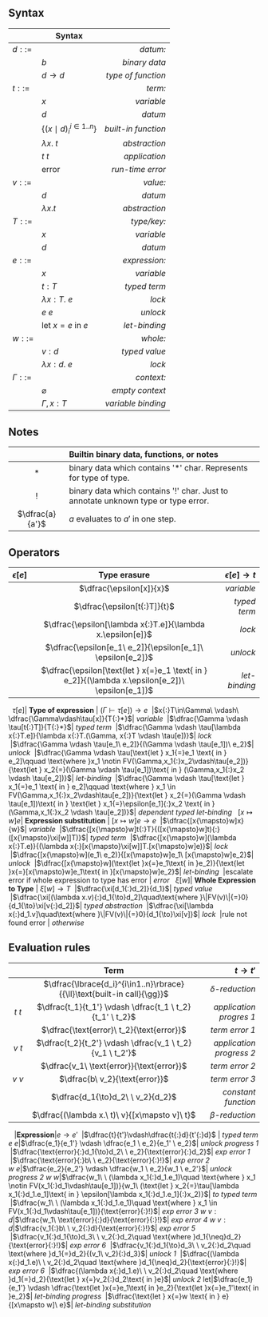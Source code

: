 ## Syntax

&nbsp;|**Syntax**|&nbsp;
---|---|---:
$d ::=$ || *datum:*
&nbsp;| $b$ | *binary data*
&nbsp;| $d{\to}d$ | *type of function*
$t ::=$ || *term:*
&nbsp;| $x$ | *variable*
&nbsp;| $d$ | *datum*
&nbsp;| $\lbrace {(x{\mid}d)_i}^{i\in1..n}\rbrace$ | *built-in function*
&nbsp;| $\lambda x.\ t$ | *abstraction*
&nbsp;| $t \ t$ | *application*
&nbsp;| $\text{error}$ | *run-time error*
$v ::=$|| *value:*
&nbsp;| $d$ | *datum*
&nbsp;| $\lambda x.t$ | *abstraction*
$T ::=$ || *type/key:*
&nbsp;| $x$ | *variable*
&nbsp;| $d$ | *datum*
$e ::=$|| *expression:*
&nbsp;| $x$ | *variable*
&nbsp;| $t{:}T$ | *typed term*
&nbsp;| $\lambda  x{:}T.\ e$ | *lock*
&nbsp;| $e \ e$ | *unlock*
&nbsp;| $\text{let } x{=}e \text{ in } e$| *let-binding*
$w ::=$|| *whole:*
&nbsp;| $v{:}d$ | *typed value*
&nbsp;| $\lambda  x{:}d.\ e$ | *lock*
$\Gamma ::=$ || *context:*
&nbsp;| $\varnothing$ | *empty context*
&nbsp;| $\Gamma ,x{:}T$  | *variable binding*

## Notes

&nbsp;|**Builtin binary data, functions, or notes**
:---:|:--
$*$| binary data which contains '*' char. Represents for type of type.
$!$| binary data which contains '!' char. Just to annotate unknown type or type error.
$\dfrac{a}{a'}$|$a$ evaluates to $a'$ in one step.

## Operators

$\epsilon[e]$| **Type erasure** | $\epsilon[e] \to t$
:-:|:-:|--:
&nbsp;|$\dfrac{\epsilon[x]}{x}$| *variable*
&nbsp;|$\dfrac{\epsilon[t{:}T]}{t}$| *typed term*
&nbsp;|$\dfrac{\epsilon[\lambda x{:}T.e]}{\lambda x.\epsilon[e]}$| *lock*
&nbsp;|$\dfrac{\epsilon[e_1\ e_2]}{\epsilon[e_1]\ \epsilon[e_2]}$| *unlock*
&nbsp;|$\dfrac{\epsilon[\text{let } x{=}e_1 \text{ in } e_2]}{(\lambda x.\epsilon[e_2])\ \epsilon[e_1]}$| *let-binding*
&nbsp;
$\tau[e]$| **Type of expression** | $(\Gamma\vdash\tau[e]) \to e$
&nbsp;|$x{:}T\in\Gamma\ \vdash\ \dfrac{\Gamma\vdash\tau[x]}{T{:}*}$| *variable*
&nbsp;|$\dfrac{\Gamma \vdash \tau[t{:}T]}{T{:}*}$| *typed term*
&nbsp;|$\dfrac{\Gamma \vdash \tau[\lambda x{:}T.e]}{\lambda x{:}T.(\Gamma, x{:}T \vdash \tau[e])}$| *lock*
&nbsp;|$\dfrac{\Gamma \vdash \tau[e_1\ e_2]}{(\Gamma \vdash \tau[e_1])\ e_2}$| *unlock*
&nbsp;|$\dfrac{\Gamma \vdash \tau[\text{let } x_1{=}e_1 \text{ in } e_2]\qquad \text{where }x_1 \notin FV(\Gamma,x_1{:}x_2\vdash\tau[e_2])}{\text{let } x_2{=}(\Gamma \vdash \tau[e_1])\text{ in } (\Gamma,x_1{:}x_2 \vdash \tau[e_2])}$| *let-binding*
&nbsp;|$\dfrac{\Gamma \vdash \tau[\text{let } x_1{=}e_1 \text{ in } e_2]\qquad \text{where } x_1 \in FV(\Gamma,x_1{:}x_2\vdash\tau[e_2])}{\text{let } x_2{=}(\Gamma \vdash \tau[e_1])\text{ in } \text{let } x_1{=}\epsilon[e_1]{:}x_2 \text{ in } (\Gamma,x_1{:}x_2 \vdash \tau[e_2])}$| *dependent typed let-binding*
&nbsp;
$[x{\mapsto}w]e$| **Expression substitution** | $[x{\mapsto}w]e\to e$
&nbsp;|$\dfrac{[x{\mapsto}w]x}{w}$| *variable*
&nbsp;|$\dfrac{[x{\mapsto}w]t{:}T}{([x{\mapsto}w]t){:}([x{\mapsto}\xi[w]]T)}$| *typed term*
&nbsp;|$\dfrac{[x{\mapsto}w](\lambda x{:}T.e)}{(\lambda x{:}[x{\mapsto}\xi[w]]T.[x{\mapsto}w]e)}$| *lock*
&nbsp;|$\dfrac{[x{\mapsto}w](e_1\ e_2)}{[x{\mapsto}w]e_1\ [x{\mapsto}w]e_2}$| *unlock*
&nbsp;|$\dfrac{[x{\mapsto}w](\text{let }x{=}e_1\text{ in }e_2)}{\text{let }x{=}[x{\mapsto}w]e_1\text{ in }[x{\mapsto}w]e_2}$| *let-binding*
&nbsp;|$\text{escalate error if whole expression to type has error}$ | *error*
&nbsp;
$\xi[w]$| **Whole Expression to Type** | $\xi[w]\to T$
&nbsp;|$\dfrac{\xi[d_1{:}d_2]}{d_1}$| *typed value*
&nbsp;|$\dfrac{\xi[(\lambda x.v){:}d_1{\to}d_2]\quad\text{where }\|FV(v)\|{=}0}{d_1{\to}\xi[v{:}d_2]}$| *typed abstraction*
&nbsp;|$\dfrac{\xi[\lambda x{:}d_1.v]\quad\text{where }\|FV(v)\|{=}0}{d_1{\to}\xi[v]}$| *lock*
&nbsp;|$\text{rule not found error}$ | *otherwise*

## Evaluation rules

&nbsp;| **Term** |$t\to t'$
:-:|:--:|---:
&nbsp;|$\dfrac{\lbrace{d_i}^{i\in1..n}\rbrace}{{\ll}\text{built-in call}{\gg}}$ | $\delta$*-reduction*
$t\ t$|$\dfrac{t_1}{t_1'} \vdash \dfrac{t_1 \ t_2}{t_1' \ t_2}$ | *application progres 1*
&nbsp;|$\dfrac{\text{error}\ t_2}{\text{error}}$ | *term error 1*
$v\ t$|$\dfrac{t_2}{t_2'} \vdash \dfrac{v_1 \ t_2}{v_1 \ t_2'}$ | *application progress 2*
&nbsp;|$\dfrac{v_1\ \text{error}}{\text{error}}$ | *term error 2*
$v\ v$|$\dfrac{b\ v_2}{\text{error}}$ | *term error 3*
&nbsp;|$\dfrac{d_1{\to}d_2\ \ v_2}{d_2}$ | *constant function*
&nbsp;|$\dfrac{(\lambda x.\ t)\ v}{[x\mapsto v]\ t}$ | $\beta$*-reduction*
&nbsp;
&nbsp;|**Expression**|$e\longrightarrow e'$
&nbsp;|$\dfrac{t}{t'}\vdash\dfrac{t{:}d}{t'{:}d}$ | *typed term*
$e\ e$|$\dfrac{e_1}{e_1'} \vdash \dfrac{e_1 \ e_2}{e_1' \ e_2}$| *unlock progress 1*
&nbsp;|$\dfrac{\text{error}{:}d_1{\to}d_2\ \ e_2}{\text{error}{:}d_2}$| *exp error 1*
&nbsp;|$\dfrac{\text{error}{:}b\ \ e_2}{\text{error}{:}!}$| *exp error 2*
$w\ e$|$\dfrac{e_2}{e_2'} \vdash \dfrac{w_1 \ e_2}{w_1 \ e_2'}$| *unlock progress 2*
$w\ w$|$\dfrac{w_1\ \ (\lambda x_1{:}d_1.e_1)\quad \text{where } x_1 \notin FV(x_1{:}d_1\vdash\tau[e_1])}{w_1\ (\text{let } x_2{=}\tau[\lambda x_1{:}d_1.e_1]\text{ in } \epsilon[\lambda x_1{:}d_1.e_1]{:}x_2)}$| *to typed term*
&nbsp;|$\dfrac{w_1\ \ (\lambda x_1{:}d_1.e_1)\quad \text{where } x_1 \in FV(x_1{:}d_1\vdash\tau[e_1])}{\text{error}{:}!}$| *exp error 3*
$w\ v{:}d$|$\dfrac{w_1\ \text{error}{:}d}{\text{error}{:}!}$| *exp error 4*
$w\ v{:}d$|$\dfrac{v_1{:}b\ \ v_2{:}d}{\text{error}{:}!}$| *exp error 5*
&nbsp;|$\dfrac{v_1{:}d_1{\to}d_3\ \ v_2{:}d_2\quad \text{where }d_1{\neq}d_2}{\text{error}{:}!}$| *exp error 6*
&nbsp;|$\dfrac{v_1{:}d_1{\to}d_3\ \ v_2{:}d_2\quad \text{where }d_1{=}d_2}{(v_1\ v_2){:}d_3}$| *unlock 1*
&nbsp;|$\dfrac{(\lambda x{:}d_1.e)\ \ v_2{:}d_2\quad \text{where }d_1{\neq}d_2}{\text{error}{:}!}$| *exp error 6*
&nbsp;|$\dfrac{(\lambda x{:}d_1.e)\ \ v_2{:}d_2\quad \text{where }d_1{=}d_2}{\text{let } x{=}v_2{:}d_2\text{ in }e}$| *unlock 2*
$\text{let}$|$\dfrac{e_1}{e_1'} \vdash \dfrac{\text{let }x{=}e_1\text{ in }e_2}{\text{let }x{=}e_1'\text{ in }e_2}$| *let-binding progress*
&nbsp;|$\dfrac{\text{let } x{=}w \text{ in } e}{[x\mapsto w]\ e}$| *let-binding substitution*
